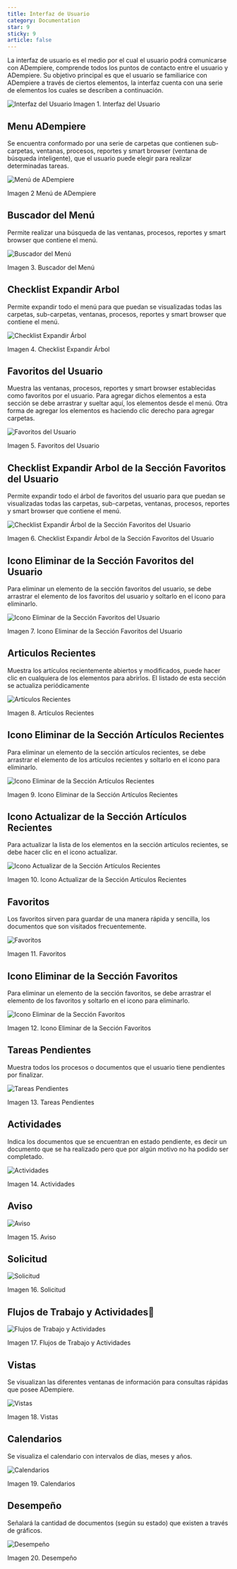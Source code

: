 ```yaml
---
title: Interfaz de Usuario
category: Documentation
star: 9
sticky: 9
article: false
---
```


La interfaz de usuario es el medio por el cual el usuario podrá comunicarse con ADempiere, comprende todos los puntos de contacto entre el usuario y ADempiere. Su objetivo principal es que el usuario se familiarice con ADempiere a través de ciertos elementos, la interfaz cuenta con una serie de elementos los cuales se describen a continuación.

![Interfaz del Usuario](/assets/img/docs/basic-rules/bar-interface-user.png)
Imagen 1. Interfaz del Usuario

## Menu ADempiere

Se encuentra conformado por una serie de carpetas que contienen sub-carpetas, ventanas, procesos, reportes y smart browser (ventana de búsqueda inteligente), que el usuario puede elegir para realizar determinadas tareas.

![Menú de ADempiere](/assets/img/docs/basic-rules/bar-interface-menu.png)

Imagen 2 Menú de ADempiere

## Buscador del Menú

Permite realizar una búsqueda de las ventanas, procesos, reportes y smart browser que contiene el menú.

![Buscador del Menú](/assets/img/docs/basic-rules/bar-interface-seek.png)

Imagen 3. Buscador del Menú

## Checklist Expandir Arbol

Permite expandir todo el menú para que puedan se visualizadas todas las carpetas, sub-carpetas, ventanas, procesos, reportes y smart browser que contiene el menú.

![Checklist Expandir Árbol](/assets/img/docs/basic-rules/bar-interface-checklist.png)

Imagen 4. Checklist Expandir Árbol

## Favoritos del Usuario

Muestra las ventanas, procesos, reportes y smart browser establecidas como favoritos por el usuario. Para agregar dichos elementos a esta sección se debe arrastrar y sueltar aquí, los elementos desde el menú. Otra forma de agregar los elementos es haciendo clic derecho para agregar carpetas.

![Favoritos del Usuario](/assets/img/docs/basic-rules/bar-interface-favorite.png)

Imagen 5. Favoritos del Usuario

## Checklist Expandir Arbol de la Sección Favoritos del Usuario

Permite expandir todo el árbol de favoritos del usuario para que puedan se visualizadas todas las carpetas, sub-carpetas, ventanas, procesos, reportes y smart browser que contiene el menú.

![Checklist Expandir Árbol de la Sección Favoritos del Usuario](/assets/img/docs/basic-rules/bar-interface-checklist-2.png)

Imagen 6. Checklist Expandir Árbol de la Sección Favoritos del Usuario

## Icono Eliminar de la Sección Favoritos del Usuario

Para eliminar un elemento de la sección favoritos del usuario, se debe arrastrar el elemento de los favoritos del usuario y soltarlo en el icono para eliminarlo.

![Icono Eliminar de la Sección Favoritos del Usuario](/assets/img/docs/basic-rules/bar-interface-icon.png)

Imagen 7. Icono Eliminar de la Sección Favoritos del Usuario

## Articulos Recientes

Muestra los artículos recientemente abiertos y modificados, puede hacer clic en cualquiera de los elementos para abrirlos. El listado de esta sección se actualiza periódicamente

![Artículos Recientes](/assets/img/docs/basic-rules/bar-interface-article.png)

Imagen 8. Artículos Recientes

## Icono Eliminar de la Sección Artículos Recientes

Para eliminar un elemento de la sección artículos recientes, se debe arrastrar el elemento de los artículos recientes y soltarlo en el icono para eliminarlo.

![Icono Eliminar de la Sección Artículos Recientes](/assets/img/docs/basic-rules/bar-interface-delete.png)

Imagen 9. Icono Eliminar de la Sección Artículos Recientes

## Icono Actualizar de la Sección Artículos Recientes

Para actualizar la lista de los elementos en la sección artículos recientes, se debe hacer clic en el icono actualizar.

![Icono Actualizar de la Sección Artículos Recientes](/assets/img/docs/basic-rules/bar-interface-update.png)

Imagen 10. Icono Actualizar de la Sección Artículos Recientes

## Favoritos

Los favoritos sirven para guardar de una manera rápida y sencilla, los documentos que son visitados frecuentemente.

![Favoritos](/assets/img/docs/basic-rules/bar-interface-favorite-2.png)

Imagen 11. Favoritos

## Icono Eliminar de la Sección Favoritos

Para eliminar un elemento de la sección favoritos, se debe arrastrar el elemento de los favoritos y soltarlo en el icono para eliminarlo.

![Icono Eliminar de la Sección Favoritos](/assets/img/docs/basic-rules/bar-interface-seccion.png)

Imagen 12. Icono Eliminar de la Sección Favoritos

## Tareas Pendientes

Muestra todos los procesos o documentos que el usuario tiene pendientes por finalizar.

![Tareas Pendientes](/assets/img/docs/basic-rules/bar-interface-tasks.png)

Imagen 13. Tareas Pendientes

## Actividades

Indica los documentos que se encuentran en estado pendiente, es decir un documento que se ha realizado pero que por algún motivo no ha podido ser completado.

![Actividades](/assets/img/docs/basic-rules/bar-interface-activities.png)

Imagen 14. Actividades

## Aviso

![Aviso](/assets/img/docs/basic-rules/bar-interface-warning.png)

Imagen 15. Aviso

## Solicitud

![Solicitud](/assets/img/docs/basic-rules/bar-interface-application.png)

Imagen 16. Solicitud

## Flujos de Trabajo y Actividades

![Flujos de Trabajo y Actividades](/assets/img/docs/basic-rules/bar-interface-flow.png)

Imagen 17. Flujos de Trabajo y Actividades

## Vistas

Se visualizan las diferentes ventanas de información para consultas rápidas que posee ADempiere.

![Vistas](/assets/img/docs/basic-rules/bar-interface-views.png)

Imagen 18. Vistas

## Calendarios

Se visualiza el calendario con intervalos de días, meses y años.

![Calendarios](/assets/img/docs/basic-rules/bar-interface-calendars.png)

Imagen 19. Calendarios

## Desempeño

Señalará la cantidad de documentos (según su estado) que existen a través de gráficos.

![Desempeño](/assets/img/docs/basic-rules/bar-interface-performance.png)

Imagen 20. Desempeño
